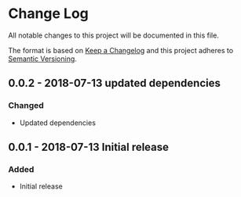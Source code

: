 # Change Log

All notable changes to this project will be documented in this file.

The format is based on [Keep a Changelog](http://keepachangelog.com/)
and this project adheres to [Semantic Versioning](http://semver.org/).

## 0.0.2 - 2018-07-13 updated dependencies
### Changed

- Updated dependencies

## 0.0.1 - 2018-07-13 Initial release
### Added

- Initial release
